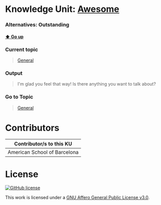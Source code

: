 # Knowledge Unit: [Awesome](../../knowledge_units/general/awesome.md)
### Alternatives:   Outstanding 
#### [:arrow_up: Go up](../../topics/general.md)
### Current topic
> [General](../../topics/general.md)
### Output
> I&#039;m glad you feel that way! Is there anything you want to talk about?
### Go to Topic
> [General](../../topics/general.md)


# Contributors

| Contributor/s to this KU |
| - | 
| American School of Barcelona |

# License
[![GitHub license](https://img.shields.io/github/license/inbrainz/cerebro)](https://github.com/inbrainz/cerebro/blob/master/LICENSE)

This work is licensed under a [GNU Affero General Public License v3.0](https://www.gnu.org/licenses/agpl-3.0.txt).